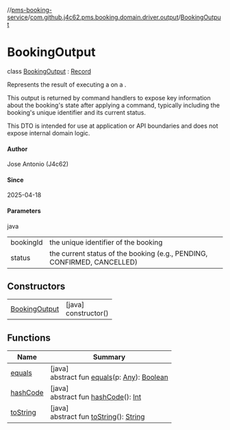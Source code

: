 //[pms-booking-service](../../../index.md)/[com.github.j4c62.pms.booking.domain.driver.output](../index.md)/[BookingOutput](index.md)

# BookingOutput

class [BookingOutput](index.md) : [Record](https://docs.oracle.com/en/java/javase/23/docs/api/java.base/java/lang/Record.html)

Represents the result of executing a  on a . 

This output is returned by command handlers to expose key information about the booking's state after applying a command, typically including the booking's unique identifier and its current status. 

This DTO is intended for use at application or API boundaries and does not expose internal domain logic.

#### Author

Jose Antonio (J4c62)

#### Since

2025-04-18

#### Parameters

java

| | |
|---|---|
| bookingId | the unique identifier of the booking |
| status | the current status of the booking (e.g., PENDING, CONFIRMED, CANCELLED) |

## Constructors

| | |
|---|---|
| [BookingOutput](-booking-output.md) | [java]<br>constructor() |

## Functions

| Name | Summary |
|---|---|
| [equals](../../com.github.j4c62.pms.booking.domain.aggregate/-booking-aggregate/index.md#-1797860926%2FFunctions%2F-1170581573) | [java]<br>abstract fun [equals](../../com.github.j4c62.pms.booking.domain.aggregate/-booking-aggregate/index.md#-1797860926%2FFunctions%2F-1170581573)(p: [Any](https://kotlinlang.org/api/core/kotlin-stdlib/kotlin/-any/index.html)): [Boolean](https://kotlinlang.org/api/core/kotlin-stdlib/kotlin/-boolean/index.html) |
| [hashCode](../../com.github.j4c62.pms.booking.domain.aggregate/-booking-aggregate/index.md#1761002009%2FFunctions%2F-1170581573) | [java]<br>abstract fun [hashCode](../../com.github.j4c62.pms.booking.domain.aggregate/-booking-aggregate/index.md#1761002009%2FFunctions%2F-1170581573)(): [Int](https://kotlinlang.org/api/core/kotlin-stdlib/kotlin/-int/index.html) |
| [toString](../../com.github.j4c62.pms.booking.domain.aggregate/-booking-aggregate/index.md#1582835944%2FFunctions%2F-1170581573) | [java]<br>abstract fun [toString](../../com.github.j4c62.pms.booking.domain.aggregate/-booking-aggregate/index.md#1582835944%2FFunctions%2F-1170581573)(): [String](https://docs.oracle.com/en/java/javase/23/docs/api/java.base/java/lang/String.html) |
